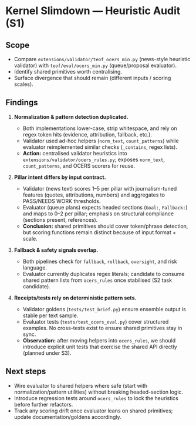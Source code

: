 # Kernel Slimdown — Heuristic Audit (S1)

## Scope
- Compare `extensions/validator/teof_ocers_min.py` (news-style heuristic validator) with `teof/eval/ocers_min.py` (queue/proposal evaluator).
- Identify shared primitives worth centralising.
- Surface divergence that should remain (different inputs / scoring scales).

## Findings
1. **Normalization & pattern detection duplicated.**
   - Both implementations lower-case, strip whitespace, and rely on regex token hits (evidence, attribution, fallback, etc.).
   - Validator used ad-hoc helpers (`norm_text`, `count_patterns`) while evaluator reimplemented similar checks (`_contains`, regex lists).
   - **Action:** centralised validator heuristics into `extensions/validator/ocers_rules.py`; exposes `norm_text`, `count_patterns`, and OCERS scorers for reuse.

2. **Pillar intent differs by input contract.**
   - Validator (news text) scores 1–5 per pillar with journalism-tuned features (quotes, attributions, numbers) and aggregates to PASS/NEEDS WORK thresholds.
   - Evaluator (queue plans) expects headed sections (`Goal:`, `Fallback:`) and maps to 0–2 per pillar; emphasis on structural compliance (sections present, references).
   - **Conclusion:** shared primitives should cover token/phrase detection, but scoring functions remain distinct because of input format + scale.

3. **Fallback & safety signals overlap.**
   - Both pipelines check for `fallback`, `rollback`, `oversight`, and risk language.
   - Evaluator currently duplicates regex literals; candidate to consume shared pattern lists from `ocers_rules` once stabilised (S2 task candidate).

4. **Receipts/tests rely on deterministic pattern sets.**
   - Validator goldens (`tests/test_brief.py`) ensure ensemble output is stable per text sample.
   - Evaluator tests (`tests/test_ocers_eval.py`) cover structured examples. No cross-tests exist to ensure shared primitives stay in sync.
   - **Observation:** after moving helpers into `ocers_rules`, we should introduce explicit unit tests that exercise the shared API directly (planned under S3).

## Next steps
- Wire evaluator to shared helpers where safe (start with normalization/pattern utilities) without breaking headed-section logic.
- Introduce regression tests around `ocers_rules` to lock the heuristics before further refactors.
- Track any scoring drift once evaluator leans on shared primitives; update documentation/goldens accordingly.
